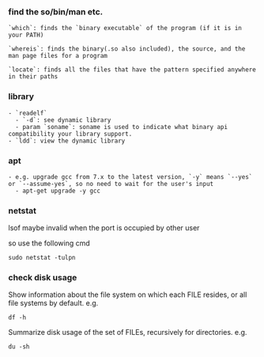 ### find the so/bin/man etc.
    
    `which`: finds the `binary executable` of the program (if it is in your PATH)

    `whereis`: finds the binary(.so also included), the source, and the man page files for a program

    `locate`: finds all the files that have the pattern specified anywhere in their paths

### library

    - `readelf`
      - `-d`: see dynamic library
      - param `soname`: soname is used to indicate what binary api compatibility your library support.
    - `ldd`: view the dynamic library


### apt
    
    - e.g. upgrade gcc from 7.x to the latest version, `-y` means `--yes` or `--assume-yes`, so no need to wait for the user's input
      - apt-get upgrade -y gcc 

### netstat

lsof maybe invalid when the port is occupied by other user

so use the following cmd

    sudo netstat -tulpn

### check disk usage
Show information about the file system on which each FILE resides,
or all file systems by default. e.g.

    df -h

Summarize disk usage of the set of FILEs, recursively for directories.  e.g.

    du -sh

